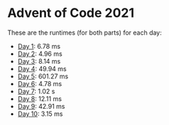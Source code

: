 # Advent of Code 2021

These are the runtimes (for both parts) for each day:
- [Day 1](https://adventofcode.com/2021/day/1):     6.78 ms
- [Day 2](https://adventofcode.com/2021/day/2):     4.96 ms
- [Day 3](https://adventofcode.com/2021/day/3):     8.14 ms
- [Day 4](https://adventofcode.com/2021/day/4):    49.94 ms
- [Day 5](https://adventofcode.com/2021/day/5):   601.27 ms
- [Day 6](https://adventofcode.com/2021/day/6):     4.78 ms
- [Day 7](https://adventofcode.com/2021/day/7):     1.02  s
- [Day 8](https://adventofcode.com/2021/day/8):    12.11 ms
- [Day 9](https://adventofcode.com/2021/day/9):    42.91 ms
- [Day 10](https://adventofcode.com/2021/day/10):   3.15 ms
